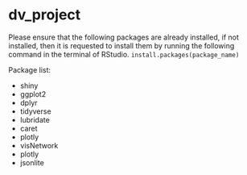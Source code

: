 # dv_project

Please ensure that the following packages are already installed, if not installed, then it is requested to install them by running the following command in the terminal of RStudio.
`install.packages(package_name)`

Package list:
- shiny
- ggplot2
- dplyr
- tidyverse
- lubridate
- caret
- plotly
- visNetwork
- plotly
- jsonlite


